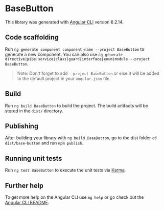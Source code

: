# BaseButton

This library was generated with [Angular CLI](https://github.com/angular/angular-cli) version 8.2.14.

## Code scaffolding

Run `ng generate component component-name --project BaseButton` to generate a new component. You can also use `ng generate directive|pipe|service|class|guard|interface|enum|module --project BaseButton`.
> Note: Don't forget to add `--project BaseButton` or else it will be added to the default project in your `angular.json` file. 

## Build

Run `ng build BaseButton` to build the project. The build artifacts will be stored in the `dist/` directory.

## Publishing

After building your library with `ng build BaseButton`, go to the dist folder `cd dist/base-button` and run `npm publish`.

## Running unit tests

Run `ng test BaseButton` to execute the unit tests via [Karma](https://karma-runner.github.io).

## Further help

To get more help on the Angular CLI use `ng help` or go check out the [Angular CLI README](https://github.com/angular/angular-cli/blob/master/README.md).
